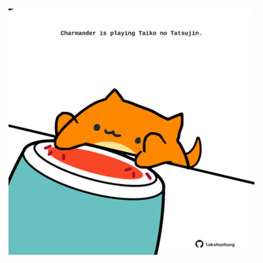 <!-- built at 14/01/2024, 14:00:45 UTC -->
<p align="center">
  <img width="500" height="500" src="./ReadmeImage.svg">
</p>
